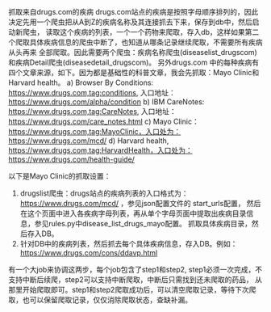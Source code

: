 抓取来自drugs.com的疾病
   drugs.com站点的疾病是按照字母顺序排列的，因此决定先用一个爬虫把从A到Z的疾病名称及其连接抓去下来，保存到db中，然后启动新爬虫，
读取这个疾病的列表，一个一个药物来爬取，存入db，这样如果第二个爬取具体疾病信息的爬虫中断了，也知道从哪条记录继续爬取，不需要所有疾病从头再来
全部爬取。因此需要两个爬虫：疾病名称爬虫(diseaselist_drugscom)和疾病Detail爬虫(diseasedetail_drugscom)。
   另外drugs.com 中的每种疾病有四个文章来源，如下。因为都是基础性的科普文章，我会先抓取：Mayo Clinic和Harvard health。 
   a) Browser By Conditions:  https://www.drugs.com,tag:conditions, 入口地址：https://www.drugs.com/alpha/condition
   b) IBM CareNotes:  https://www.drugs.com,tag:CareNotes, 入口地址：https://www.drugs.com/care_notes.html
   c) Mayo Clinic：https://www.drugs.com,tag:MayoClinic，入口处为：https://www.drugs.com/mcd/
   d) Harvard health, https://www.drugs.com,tag:HarvardHealth，入口处为： https://www.drugs.com/health-guide/

以下是Mayo Clinic的抓取设置：
1. drugslist爬虫：drugs站点的疾病列表的入口格式为：https://www.drugs.com/mcd/ ，参见json配置文件的 start_urls配置， 
   然后在这个页面中进入各疾病字母列表，再从单个字母页面中提取出疾病目录信息，参见rules.py中disease_list_drugs_mayo配置。
   抓取具体疾病目录，然后存入DB。
2. 针对DB中的疾病列表，然后抓去每个具体疾病信息，存入DB。例如：https://www.drugs.com/cons/ddavp.html

有一个大job来协调这两步，每个job包含了step1和step2, step1必须一次完成，不支持中断后续爬，step2可以支持中断爬取，中断后只需找到还未爬取的药品，
从那里开始爬取即可。step1和step2爬取成功后，可以清空爬取记录，等待下次爬取，也可以保留爬取记录，仅仅消除爬取状态，查缺补漏。

